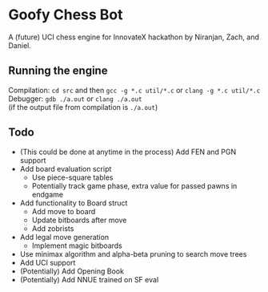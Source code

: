 # Goofy Chess Bot
A (future) UCI chess engine for InnovateX hackathon by Niranjan, Zach, and Daniel.

## Running the engine
Compilation:  `cd src`  and then  `gcc -g *.c util/*.c`  or  `clang -g *.c util/*.c` \
Debugger:  `gdb ./a.out`  or  `clang ./a.out` \
(if the output file from compilation is `./a.out`)

## Todo
- (This could be done at anytime in the process) Add FEN and PGN support
- Add board evaluation script
  - Use piece-square tables
  - Potentially track game phase, extra value for passed pawns in endgame
- Add functionality to Board struct
  - Add move to board
  - Update bitboards after move
  - Add zobrists
- Add legal move generation
  - Implement magic bitboards
- Use minimax algorithm and alpha-beta pruning to search move trees
- Add UCI support
- (Potentially) Add Opening Book
- (Potentially) Add NNUE trained on SF eval
